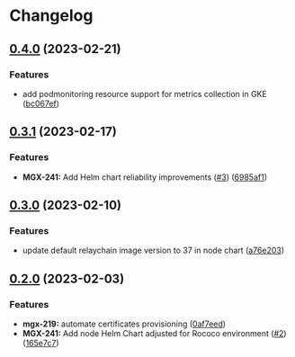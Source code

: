 # Changelog

## [0.4.0](https://github.com/mangata-finance/helm-charts/compare/node-v0.3.1...node-v0.4.0) (2023-02-21)


### Features

* add podmonitoring resource support for metrics collection in GKE ([bc067ef](https://github.com/mangata-finance/helm-charts/commit/bc067ef633aac99207160d565230db0baa1c0247))

## [0.3.1](https://github.com/mangata-finance/helm-charts/compare/node-v0.3.0...node-v0.3.1) (2023-02-17)


### Features

* **MGX-241:** Add Helm chart reliability improvements  ([#3](https://github.com/mangata-finance/helm-charts/issues/3)) ([6985af1](https://github.com/mangata-finance/helm-charts/commit/6985af1d87650eda5b264be4387f0f244cc60af2))

## [0.3.0](https://github.com/mangata-finance/helm-charts/compare/node-v0.2.0...node-v0.3.0) (2023-02-10)


### Features

* update default relaychain image version to 37 in node chart ([a76e203](https://github.com/mangata-finance/helm-charts/commit/a76e203981127551a52dfb4237e7d2c83796b3ac))

## [0.2.0](https://github.com/mangata-finance/helm-charts/compare/node-v0.1.0...node-v0.2.0) (2023-02-03)


### Features

* **mgx-219:** automate certificates provisioning ([0af7eed](https://github.com/mangata-finance/helm-charts/commit/0af7eed288df35f23b1622488faac82319d53138))
* **MGX-241:** Add node Helm Chart adjusted for Rococo environment ([#2](https://github.com/mangata-finance/helm-charts/issues/2)) ([165e7c7](https://github.com/mangata-finance/helm-charts/commit/165e7c73f0578f5758dc0af41888bfc3be1265cf))
